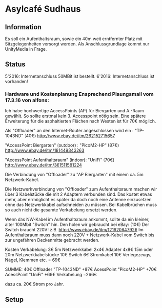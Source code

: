 # Asylcafé Sudhaus

## Information
Es soll ein Aufenthaltsraum, sowie ein 40m weit erntfernter Platz mit Sitzgelegenheiten versorgt werden. Als Anschlussgrundlage kommt nur UnityMedia in Frage. 

## Status
5'2016: Internetanschluss 50MBit ist bestellt.
6'2016: Internetanschluss ist vorhanden!

### Hardware und Kostenplanung Ensprechend Plaungsmail vom 17.3.16 von alfonx: 

Ich habe hochwertige AccessPoints (AP) für Biergarten und A.-Raum gewählt. So sollte erstmal kein 3. Accesspoint nötig sein. Eine spätere Erweiterung für die asphaltierten Flächen nach Westen ist für 70€ möglich.

Als "Offloader" an den Internet-Router angeschlossen wird
ein : "TP-1043ND" (40€)
http://www.ebay.de/itm/262152715657

"AccessPoint Biergarten" (outdoor) : "PicoM2-HP" (87€)
http://www.ebay.de/itm/181449343263

"AccessPoint Aufenthaltsraum" (indoor): "UniFi" (70€)
http://www.ebay.de/itm/361511581224

Die Verbindung von "Offloader" zu "AP Biergarten" mit einem ca. 5m Netzwerk-Kabel.

Die Netzwerkverbindung von "Offloader" zum Aufenthaltsraum machen wir über 3 Kabelstücke die mit 2 Adaptern verbunden sind. Das kostet etwas mehr, aber ermöglicht es später da doch noch eine Antenne einzusetzen ohne das Netzwerkkabel aufschneiden zu müssen. Bei Kabelbrüchen muss so auch nicht die gesamte Verkabelung ersetzt werden.

Wenn das NW-Kabel im Aufenthaltsraum ankommt, sollte da ein kleiner, alter 100Mbit "Switch" hin. Den holen wir gebraucht bei eBay: (10€) Der Switch braucht 220V!
z.B. http://www.ebay.de/itm/121920647926
Im Aufenthaltsraum muss dann noch 220V + Netzwerk-Kabel vom Switch bis zur ungefähren Deckenmitte gebracht werden.

Kosten Verkabelung:
3€ 5m Netzwerkkabel
2x4€ Adapter
4x8€ 15m oder 20m Netzwerkkabelstücke
10€ Switch
6€ Stromkabel
10€ Verlegezeugs, Nägel, Klemmen etc.
= 69€

SUMME:
40€ Offloader "TP-1043ND"
+87€ AcessPoint "PicoM2-HP"
+70€ AcessPoint "UniFi"
+69€ Verkabelung
=266€

dazu ca. 20€ Strom pro Jahr.



## Setup
